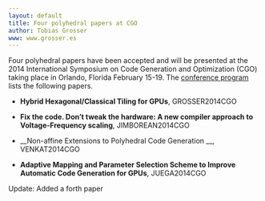 ```yaml
---
layout: default
title: Four polyhedral papers at CGO
author: Tobias Grosser
www: www.grosser.es
---
```


Four polyhedral papers have been accepted and will be presented at the 2014
International Symposium on Code Generation and Optimization (CGO) taking place
in Orlando, Florida February 15-19. The [conference
program](http://cgo.org/cgo2014/conference/program/) lists the following papers.

- __Hybrid Hexagonal/Classical Tiling for GPUs__, <a class="citation">GROSSER2014CGO</a>

- __Fix the code. Don’t tweak the hardware: A new compiler approach to Voltage-Frequency scaling__, <a class="citation">JIMBOREAN2014CGO</a>

- __Non-affine Extensions to Polyhedral Code Generation __, <a class="citation">VENKAT2014CGO</a>

- __Adaptive Mapping and Parameter Selection Scheme to Improve Automatic
Code Generation for GPUs__, <a class="citation">JUEGA2014CGO</a>

Update: Added a forth paper
